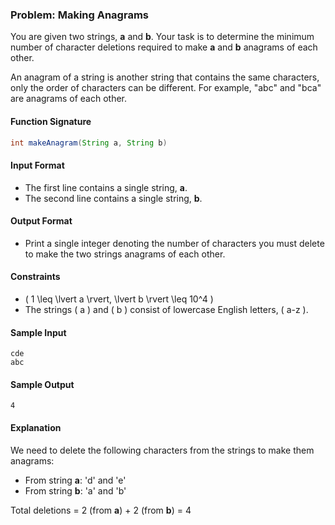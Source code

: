 ### Problem: Making Anagrams

You are given two strings, **a** and **b**. Your task is to determine the minimum number of character deletions required to make **a** and **b** anagrams of each other.

An anagram of a string is another string that contains the same characters, only the order of characters can be different. For example, "abc" and "bca" are anagrams of each other.

#### Function Signature
```java
int makeAnagram(String a, String b)
```

#### Input Format
- The first line contains a single string, **a**.
- The second line contains a single string, **b**.

#### Output Format
- Print a single integer denoting the number of characters you must delete to make the two strings anagrams of each other.

#### Constraints
- \( 1 \leq \lvert a \rvert, \lvert b \rvert \leq 10^4 \)
- The strings \( a \) and \( b \) consist of lowercase English letters, \( a-z \).

#### Sample Input
```
cde
abc
```

#### Sample Output
```
4
```

#### Explanation
We need to delete the following characters from the strings to make them anagrams:
- From string **a**: 'd' and 'e'
- From string **b**: 'a' and 'b'

Total deletions = 2 (from **a**) + 2 (from **b**) = 4
